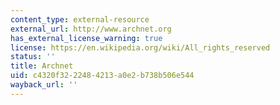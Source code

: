 ```yaml
---
content_type: external-resource
external_url: http://www.archnet.org
has_external_license_warning: true
license: https://en.wikipedia.org/wiki/All_rights_reserved
status: ''
title: Archnet
uid: c4320f32-2248-4213-a0e2-b738b506e544
wayback_url: ''
---
```

